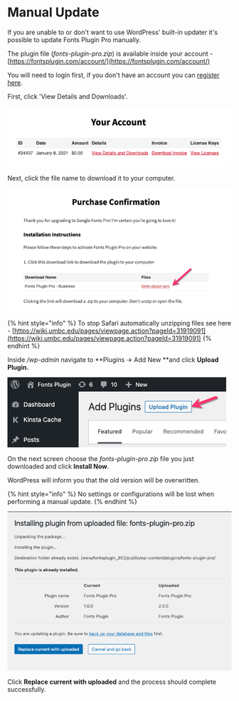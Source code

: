 # Manual Update

If you are unable to or don't want to use WordPress' built-in updater it's possible to update Fonts Plugin Pro manually.

The plugin file (_fonts-plugin-pro.zip_) is available inside your account - [https://fontsplugin.com/account/](https://fontsplugin.com/account/)

You will need to login first, if you don't have an account you can [register here](https://fontsplugin.com/account-registration/).

First, click 'View Details and Downloads'.

![](<.gitbook/assets/image (31).png>)

Next, click the file name to download it to your computer.

![](<.gitbook/assets/image (29).png>)

{% hint style="info" %}
To stop Safari automatically unzipping files see here - [https://wiki.umbc.edu/pages/viewpage.action?pageId=31919091](https://wiki.umbc.edu/pages/viewpage.action?pageId=31919091)
{% endhint %}

Inside _/wp-admin_ navigate to **Plugins → Add New **and click **Upload Plugin.**

![](<.gitbook/assets/image (30).png>)

On the next screen choose the _fonts-plugin-pro.zip_ file you just downloaded and click **Install Now**.

WordPress will inform you that the old version will be overwritten.&#x20;

{% hint style="info" %}
No settings or configurations will be lost when performing a manual update.
{% endhint %}

![](<.gitbook/assets/image (32).png>)

Click **Replace current with uploaded** and the process should complete successfully.
